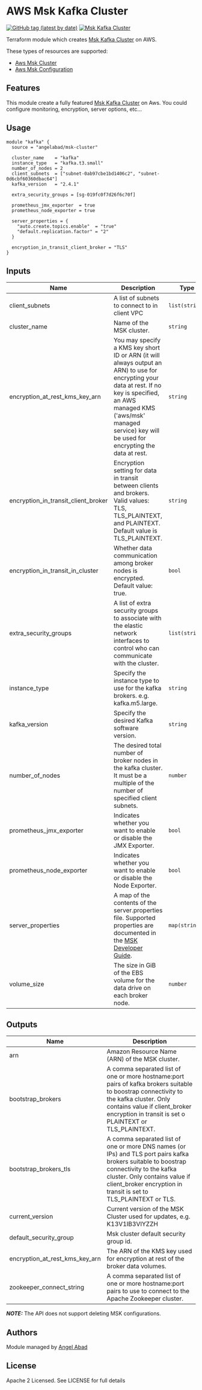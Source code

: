 # AWS Msk Kafka Cluster

[![GitHub tag (latest by date)](https://img.shields.io/github/v/tag/angelabad/terraform-aws-msk-cluster)](https://github.com/angelabad/terraform-aws-msk-cluster/releases)
[![Msk Kafka Cluster](https://circleci.com/gh/angelabad/terraform-aws-msk-cluster.svg?style=shield)](https://app.circleci.com/pipelines/github/angelabad/terraform-aws-msk-cluster)

Terraform module which creates [Msk Kafka Cluster](https://aws.amazon.com/msk/) on AWS.

These types of resources are supported:

* [Aws Msk Cluster](https://www.terraform.io/docs/providers/aws/r/msk_cluster.html)
* [Aws Msk Configuration](https://www.terraform.io/docs/providers/aws/r/msk_configuration.html)

## Features

This module create a fully featured [Msk Kafka Cluster](https://aws.amazon.com/msk/) on Aws. You could configure monitoring, encryption, server
options, etc...

## Usage

```hcl
module "kafka" {
  source = "angelabad/msk-cluster"

  cluster_name    = "kafka"
  instance_type   = "kafka.t3.small"
  number_of_nodes = 2
  client_subnets  = ["subnet-0ab97cbe1bd1406c2", "subnet-0d6cbf60360dbac64"]
  kafka_version   = "2.4.1"

  extra_security_groups = [sg-019fc0f7d26f6c70f]

  prometheus_jmx_exporter  = true
  prometheus_node_exporter = true

  server_properties = {
    "auto.create.topics.enable"  = "true"
    "default.replication.factor" = "2"
  }

  encryption_in_transit_client_broker = "TLS"
}
```

<!-- BEGINNING OF PRE-COMMIT-TERRAFORM DOCS HOOK -->
## Inputs

| Name | Description | Type | Default | Required |
|------|-------------|------|---------|:-----:|
| client\_subnets | A list of subnets to connect to in client VPC | `list(string)` | n/a | yes |
| cluster\_name | Name of the MSK cluster. | `string` | n/a | yes |
| encryption\_at\_rest\_kms\_key\_arn | You may specify a KMS key short ID or ARN (it will always output an ARN) to use for encrypting your data at rest. If no key is specified, an AWS managed KMS ('aws/msk' managed service) key will be used for encrypting the data at rest. | `string` | n/a | yes |
| encryption\_in\_transit\_client\_broker | Encryption setting for data in transit between clients and brokers. Valid values: TLS, TLS\_PLAINTEXT, and PLAINTEXT. Default value is TLS\_PLAINTEXT. | `string` | `"TLS_PLAINTEXT"` | no |
| encryption\_in\_transit\_in\_cluster | Whether data communication among broker nodes is encrypted. Default value: true. | `bool` | `true` | no |
| extra\_security\_groups | A list of extra security groups to associate with the elastic network interfaces to control who can communicate with the cluster. | `list(string)` | `[]` | no |
| instance\_type | Specify the instance type to use for the kafka brokers. e.g. kafka.m5.large. | `string` | n/a | yes |
| kafka\_version | Specify the desired Kafka software version. | `string` | n/a | yes |
| number\_of\_nodes | The desired total number of broker nodes in the kafka cluster. It must be a multiple of the number of specified client subnets. | `number` | n/a | yes |
| prometheus\_jmx\_exporter | Indicates whether you want to enable or disable the JMX Exporter. | `bool` | `false` | no |
| prometheus\_node\_exporter | Indicates whether you want to enable or disable the Node Exporter. | `bool` | `false` | no |
| server\_properties | A map of the contents of the server.properties file. Supported properties are documented in the [MSK Developer Guide](https://docs.aws.amazon.com/msk/latest/developerguide/msk-configuration-properties.html). | `map(string)` | `{}` | no |
| volume\_size | The size in GiB of the EBS volume for the data drive on each broker node. | `number` | `1000` | no |

## Outputs

| Name | Description |
|------|-------------|
| arn | Amazon Resource Name (ARN) of the MSK cluster. |
| bootstrap\_brokers | A comma separated list of one or more hostname:port pairs of kafka brokers suitable to boostrap connectivity to the kafka cluster. Only contains value if client\_broker encryption in transit is set o PLAINTEXT or TLS\_PLAINTEXT. |
| bootstrap\_brokers\_tls | A comma separated list of one or more DNS names (or IPs) and TLS port pairs kafka brokers suitable to boostrap connectivity to the kafka cluster. Only contains value if client\_broker encryption in transit is set to TLS\_PLAINTEXT or TLS. |
| current\_version | Current version of the MSK Cluster used for updates, e.g. K13V1IB3VIYZZH |
| default\_security\_group | Msk cluster default security group id. |
| encryption\_at\_rest\_kms\_key\_arn | The ARN of the KMS key used for encryption at rest of the broker data volumes. |
| zookeeper\_connect\_string | A comma separated list of one or more hostname:port pairs to use to connect to the Apache Zookeeper cluster. |

<!-- END OF PRE-COMMIT-TERRAFORM DOCS HOOK -->

**_NOTE:_**  The API does not support deleting MSK configurations.

## Authors

Module managed by [Angel Abad](https://angelabad.me)

## License

Apache 2 Licensed. See LICENSE for full details
